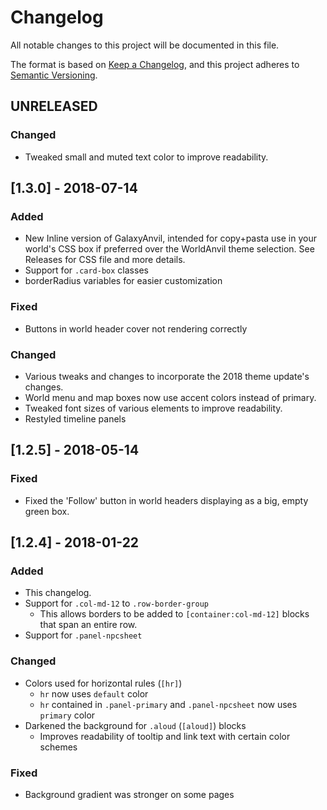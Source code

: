 # Changelog
All notable changes to this project will be documented in this file.

The format is based on [Keep a Changelog](https://keepachangelog.com/en/1.0.0/),
and this project adheres to [Semantic Versioning](https://semver.org/spec/v2.0.0.html).

## UNRELEASED
### Changed
 - Tweaked small and muted text color to improve readability.

## [1.3.0] - 2018-07-14
### Added
 - New Inline version of GalaxyAnvil, intended for copy+pasta use in your world's CSS box if preferred over the WorldAnvil theme selection. See Releases for CSS file and more details.
 - Support for `.card-box` classes
 - borderRadius variables for easier customization

### Fixed
 - Buttons in world header cover not rendering correctly

### Changed
 - Various tweaks and changes to incorporate the 2018 theme update's changes.
 - World menu and map boxes now use accent colors instead of primary.
 - Tweaked font sizes of various elements to improve readability.
 - Restyled timeline panels

## [1.2.5] - 2018-05-14
### Fixed
 - Fixed the 'Follow' button in world headers displaying as a big, empty green box.

## [1.2.4] - 2018-01-22
### Added
 - This changelog.
 - Support for `.col-md-12` to `.row-border-group`
   - This allows borders to be added to `[container:col-md-12]` blocks that span an entire row.
 - Support for `.panel-npcsheet`

### Changed
 - Colors used for horizontal rules (`[hr]`)
   - `hr` now uses `default` color
   - `hr` contained in `.panel-primary` and `.panel-npcsheet` now uses `primary` color
 - Darkened the background for `.aloud` (`[aloud]`) blocks
   - Improves readability of tooltip and link text with certain color schemes

### Fixed
 - Background gradient was stronger on some pages

